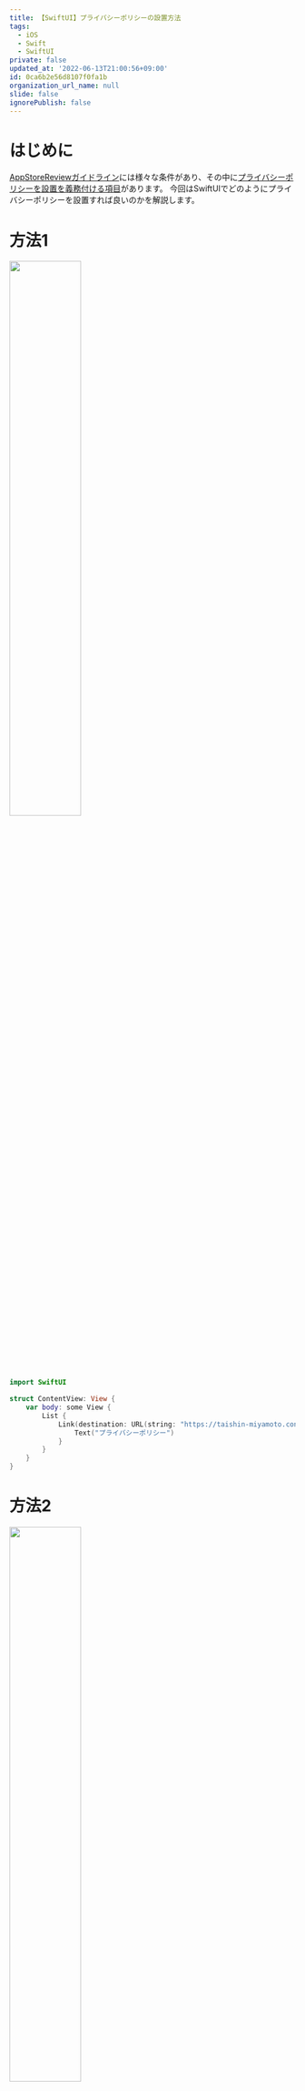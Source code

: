```yaml
---
title: 【SwiftUI】プライバシーポリシーの設置方法
tags:
  - iOS
  - Swift
  - SwiftUI
private: false
updated_at: '2022-06-13T21:00:56+09:00'
id: 0ca6b2e56d8107f0fa1b
organization_url_name: null
slide: false
ignorePublish: false
---
```

# はじめに
[AppStoreReviewガイドライン](https://developer.apple.com/jp/app-store/review/guidelines/)には様々な条件があり、その中に[プライバシーポリシーを設置を義務付ける項目](https://developer.apple.com/jp/app-store/review/guidelines/#privacy)があります。
今回はSwiftUIでどのようにプライバシーポリシーを設置すれば良いのかを解説します。

# 方法1
<img width="50%" src="https://qiita-image-store.s3.ap-northeast-1.amazonaws.com/0/1745371/bf21c0aa-a9be-2cbf-9f07-cef6bd3f16c2.gif">

```ContentView.swift
import SwiftUI

struct ContentView: View {
    var body: some View {
        List {
            Link(destination: URL(string: "https://taishin-miyamoto.conohawing.com/PrivacyPolicy/DigitalClock.html")!) {
                Text("プライバシーポリシー")
            }
        }
    }
}
```

# 方法2
<img width="50%" src="https://qiita-image-store.s3.ap-northeast-1.amazonaws.com/0/1745371/4d1f2593-e8c9-ed23-8e6c-708baaa019e3.gif">

```ContentView.swift
import SwiftUI

struct ContentView: View {
    @State var ShowPrivacyPolicy: Bool = false
    var body: some View {
        List {
            Button("プライバシーポリシー") {
                ShowPrivacyPolicy = true
            }
        }
        .fullScreenCover(isPresented: $ShowPrivacyPolicy) {
            SafariView(url: "https://taishin-miyamoto.conohawing.com/PrivacyPolicy/DigitalClock.html")
                .edgesIgnoringSafeArea(.all)
        }
    }
}
```
```SafariView.swift
import SafariServices

struct SafariView: UIViewControllerRepresentable {
    var url: String
    func makeUIViewController(context: UIViewControllerRepresentableContext<SafariView>) -> SFSafariViewController {
        let safariViewController = SFSafariViewController(url: URL(string: url)!)
        safariViewController.dismissButtonStyle = .close
        return safariViewController
    }
    func updateUIViewController(_ uiViewController: SFSafariViewController, context: UIViewControllerRepresentableContext<SafariView>) {
    }
}
```
